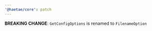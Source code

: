 ```yaml
---
'@haetae/core': patch
---
```


**BREAKING CHANGE**: `GetConfigOptions` is renamed to `FilenameOption`
